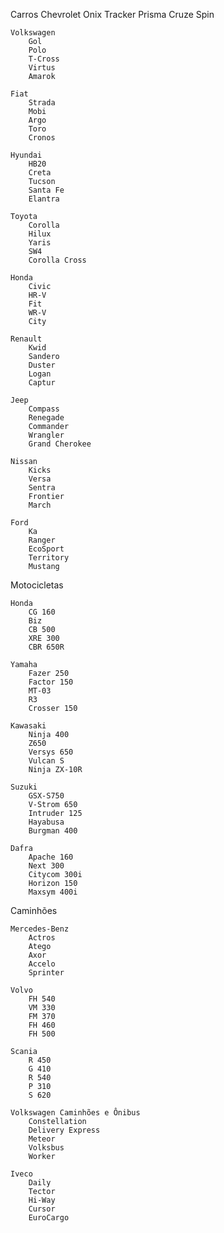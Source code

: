 Carros
    Chevrolet
        Onix
        Tracker
        Prisma
        Cruze
        Spin

    Volkswagen
        Gol
        Polo
        T-Cross
        Virtus
        Amarok

    Fiat
        Strada
        Mobi
        Argo
        Toro
        Cronos

    Hyundai
        HB20
        Creta
        Tucson
        Santa Fe
        Elantra

    Toyota
        Corolla
        Hilux
        Yaris
        SW4
        Corolla Cross

    Honda
        Civic
        HR-V
        Fit
        WR-V
        City

    Renault
        Kwid
        Sandero
        Duster
        Logan
        Captur

    Jeep
        Compass
        Renegade
        Commander
        Wrangler
        Grand Cherokee

    Nissan
        Kicks
        Versa
        Sentra
        Frontier
        March

    Ford
        Ka
        Ranger
        EcoSport
        Territory
        Mustang

Motocicletas

    Honda
        CG 160
        Biz
        CB 500
        XRE 300
        CBR 650R

    Yamaha
        Fazer 250
        Factor 150
        MT-03
        R3
        Crosser 150

    Kawasaki
        Ninja 400
        Z650
        Versys 650
        Vulcan S
        Ninja ZX-10R

    Suzuki
        GSX-S750
        V-Strom 650
        Intruder 125
        Hayabusa
        Burgman 400

    Dafra
        Apache 160
        Next 300
        Citycom 300i
        Horizon 150
        Maxsym 400i

Caminhões

    Mercedes-Benz
        Actros
        Atego
        Axor
        Accelo
        Sprinter

    Volvo
        FH 540
        VM 330
        FM 370
        FH 460
        FH 500

    Scania
        R 450
        G 410
        R 540
        P 310
        S 620

    Volkswagen Caminhões e Ônibus
        Constellation
        Delivery Express
        Meteor
        Volksbus
        Worker

    Iveco
        Daily
        Tector
        Hi-Way
        Cursor
        EuroCargo